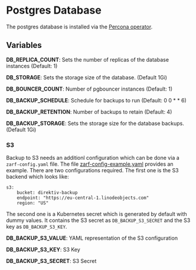 # Postgres Database

The postgres database is installed via the [Percona operator](https://github.com/percona/percona-helm-charts/). 

## Variables

**DB_REPLICA_COUNT**: Sets the number of replicas of the database instances (Default: 1)

**DB_STORAGE**: Sets the storage size of the database. (Default 1Gi)

**DB_BOUNCER_COUNT**: Number of pgbouncer instances (Default: 1) 

**DB_BACKUP_SCHEDULE**: Schedule for backups to run (Default: 0 0 * * 6)

**DB_BACKUP_RETENTION**: Number of backups to retain (Default: 4)

**DB_BACKUP_STORAGE**: Sets the storage size for the database backups. (Default 1Gi)

### S3

Backup to S3 needs an additionl configuration which can be done via a `zarf-config.yaml` file. The file [zarf-config-example.yaml](zarf-config-example.yaml) provides an example. There are two configurations required. The first one is the S3 backend which looks like:

```
s3:
    bucket: direktiv-backup
    endpoint: "https://eu-central-1.linodeobjects.com"
    region: "US"
```

The second one is a Kubernetes secret which is generated by default with dummy values. It contains the S3 secret as `DB_BACKUP_S3_SECRET` and the S3 key as `DB_BACKUP_S3_KEY`.

**DB_BACKUP_S3_VALUE**: YAML representation of the S3 configuration

**DB_BACKUP_S3_KEY**: S3 Key

**DB_BACKUP_S3_SECRET**: S3 Secret

